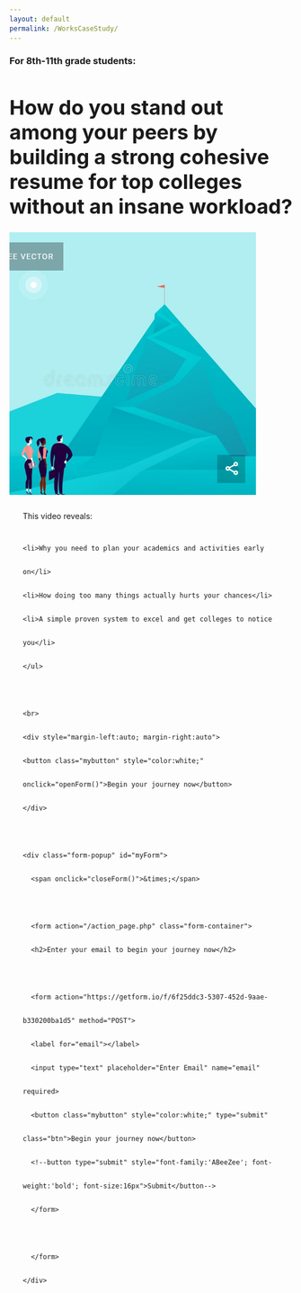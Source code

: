 ```yaml
---
layout: default
permalink: /WorksCaseStudy/
---
```


<section50short>
<h3>For 8th-11th grade students:</h3>
<h1 style="font-size: 36px;">How do you stand out among your peers by <br>building a strong cohesive resume for top colleges<br> without an insane workload?</h1>
</section50short>

<sectionpd>
  <img class="sectionpdPicture sectionpdLeft" src="/images/goal.png" alt="MountainTop">
  <div class="sectionpdContent sectionpdRight">
    <ul class="yes" style="line-height: 3;">This video reveals:
    
    <li>Why you need to plan your academics and activities early on</li>
    <li>How doing too many things actually hurts your chances</li>
    <li>A simple proven system to excel and get colleges to notice you</li>
    </ul>

    <br>
    <div style="margin-left:auto; margin-right:auto">
    <button class="mybutton" style="color:white;" onclick="openForm()">Begin your journey now</button>
    </div>

    <div class="form-popup" id="myForm">
      <span onclick="closeForm()">&times;</span>

      <form action="/action_page.php" class="form-container">
      <h2>Enter your email to begin your journey now</h2>

      <form action="https://getform.io/f/6f25ddc3-5307-452d-9aae-b330200ba1d5" method="POST">
      <label for="email"></label>
      <input type="text" placeholder="Enter Email" name="email" required>
      <button class="mybutton" style="color:white;" type="submit" class="btn">Begin your journey now</button>
      <!--button type="submit" style="font-family:'ABeeZee'; font-weight:'bold'; font-size:16px">Submit</button-->
      </form>

      </form>
    </div>
  </div>
</sectionpd>

<script>
function openForm() {
  document.getElementById("myForm").style.display = "block";
}

function closeForm() {
  document.getElementById("myForm").style.display = "none";
}
</script>
